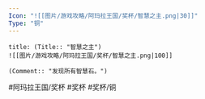 ```yaml
---
Icon: "![[图片/游戏攻略/阿玛拉王国/奖杯/智慧之主.png|30]]"
Type: "铜"
---
```

```ad-common-bronze-trophy
title: (Title:: "智慧之主")
![[图片/游戏攻略/阿玛拉王国/奖杯/智慧之主.png|100]]

(Comment:: "发现所有智慧石。")
```

#阿玛拉王国/奖杯 #奖杯 #奖杯/铜
